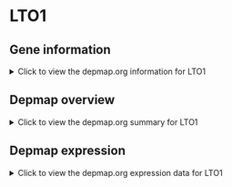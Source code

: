 <h1>LTO1</h1>

<h2>Gene information</h2>
<details>
  <summary>Click to view the depmap.org information for LTO1</summary>
  <iframe src="https://depmap.org/portal/gene/LTO1?tab=about" style="border:none;width:100%;height:800px"></iframe>
</details>

<h2>Depmap overview</h2>
<details>
  <summary>Click to view the depmap.org summary for LTO1</summary>
  <iframe src="https://depmap.org/portal/gene/LTO1?tab=overview" style="border:none;width:100%;height:800px"></iframe>
</details>

<h2>Depmap expression</h2>
<details>
  <summary>Click to view the depmap.org expression data for LTO1</summary>
  <iframe src="https://depmap.org/portal/gene/LTO1?tab=characterization" style="border:none;width:100%;height:800px"></iframe>
</details>


<!--
<h2>Reactome Pathway diagram</h2>
<details>
  <summary>Click to view Reactome pathway for LTO1</summary>
  PNAME
</details>
-->


